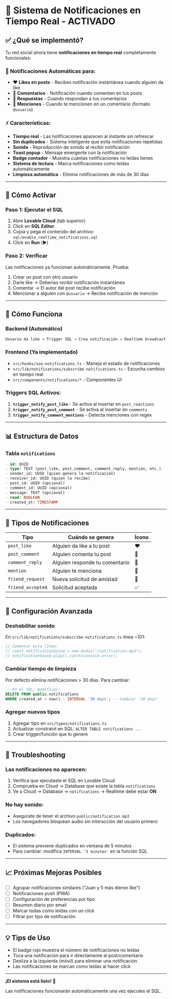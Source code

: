 # 🔔 Sistema de Notificaciones en Tiempo Real - ACTIVADO

## ✅ ¿Qué se implementó?

Tu red social ahora tiene **notificaciones en tiempo real** completamente funcionales:

### 📱 Notificaciones Automáticas para:
- ❤️ **Likes en posts** - Recibes notificación instantánea cuando alguien da like
- 💬 **Comentarios** - Notificación cuando comenten en tus posts
- 🔄 **Respuestas** - Cuando respondan a tus comentarios
- 📣 **Menciones** - Cuando te mencionen en un comentario (formato `@usuario`)

### ⚡ Características:
- **Tiempo real** - Las notificaciones aparecen al instante sin refrescar
- **Sin duplicados** - Sistema inteligente que evita notificaciones repetidas
- **Sonido** - Reproducción de sonido al recibir notificación
- **Toast popup** - Mensaje emergente con la notificación
- **Badge contador** - Muestra cuántas notificaciones no leídas tienes
- **Sistema de lectura** - Marca notificaciones como leídas automáticamente
- **Limpieza automática** - Elimina notificaciones de más de 30 días

---

## 🚀 Cómo Activar

### Paso 1: Ejecutar el SQL

1. Abre **Lovable Cloud** (tab superior)
2. Click en **SQL Editor**
3. Copia y pega el contenido del archivo: `sql/enable_realtime_notifications.sql`
4. Click en **Run** (▶️)

### Paso 2: Verificar

Las notificaciones ya funcionan automáticamente. Prueba:
1. Crear un post con otro usuario
2. Darle like → Deberías recibir notificación instantánea
3. Comentar → El autor del post recibe notificación
4. Mencionar a alguien con `@usuario` → Recibe notificación de mención

---

## 🎯 Cómo Funciona

### Backend (Automático)
```
Usuario da like → Trigger SQL → Crea notificación → Realtime broadcast
```

### Frontend (Ya implementado)
- `src/hooks/use-notifications.ts` - Maneja el estado de notificaciones
- `src/lib/notifications/subscribe-notifications.ts` - Escucha cambios en tiempo real
- `src/components/notifications/*` - Componentes UI

### Triggers SQL Activos:
1. **`trigger_notify_post_like`** - Se activa al insertar en `post_reactions`
2. **`trigger_notify_post_comment`** - Se activa al insertar en `comments`
3. **`trigger_notify_comment_mentions`** - Detecta menciones con regex

---

## 📊 Estructura de Datos

### Tabla `notifications`
```sql
- id: UUID
- type: TEXT (post_like, post_comment, comment_reply, mention, etc.)
- sender_id: UUID (quien genera la notificación)
- receiver_id: UUID (quien la recibe)
- post_id: UUID (opcional)
- comment_id: UUID (opcional)
- message: TEXT (opcional)
- read: BOOLEAN
- created_at: TIMESTAMP
```

---

## 🎨 Tipos de Notificaciones

| Tipo | Cuándo se genera | Ícono |
|------|-----------------|-------|
| `post_like` | Alguien da like a tu post | ❤️ |
| `post_comment` | Alguien comenta tu post | 💬 |
| `comment_reply` | Alguien responde tu comentario | 🔄 |
| `mention` | Alguien te menciona | 📣 |
| `friend_request` | Nueva solicitud de amistad | 👥 |
| `friend_accepted` | Solicitud aceptada | ✅ |

---

## 🔧 Configuración Avanzada

### Deshabilitar sonido
En `src/lib/notifications/subscribe-notifications.ts` línea ~101:
```typescript
// Comentar esta línea:
// const notificationSound = new Audio("/notification.mp3");
// notificationSound.play().catch(console.error);
```

### Cambiar tiempo de limpieza
Por defecto elimina notificaciones > 30 días. Para cambiar:
```sql
-- En el SQL, modificar:
DELETE FROM public.notifications 
WHERE created_at < now() - INTERVAL '30 days'; -- Cambiar '30 days'
```

### Agregar nuevos tipos
1. Agregar tipo en `src/types/notifications.ts`
2. Actualizar constraint en SQL: `ALTER TABLE notifications ...`
3. Crear trigger/función que lo genere

---

## 🐛 Troubleshooting

### Las notificaciones no aparecen:
1. Verifica que ejecutaste el SQL en Lovable Cloud
2. Comprueba en Cloud → Database que existe la tabla `notifications`
3. Ve a Cloud → Database → `notifications` → Realtime debe estar **ON**

### No hay sonido:
- Asegúrate de tener el archivo `public/notification.mp3`
- Los navegadores bloquean audio sin interacción del usuario primero

### Duplicados:
- El sistema previene duplicados en ventana de 5 minutos
- Para cambiar: modifica `INTERVAL '5 minutes'` en la función SQL

---

## 📈 Próximas Mejoras Posibles

- [ ] Agrupar notificaciones similares ("Juan y 5 más dieron like")
- [ ] Notificaciones push (PWA)
- [ ] Configuración de preferencias por tipo
- [ ] Resumen diario por email
- [ ] Marcar todas como leídas con un click
- [ ] Filtrar por tipo de notificación

---

## 💡 Tips de Uso

- El badge rojo muestra el número de notificaciones no leídas
- Toca una notificación para ir directamente al post/comentario
- Desliza a la izquierda (móvil) para eliminar una notificación
- Las notificaciones se marcan como leídas al hacer click

---

**¡El sistema está listo!** 🎉

Las notificaciones funcionarán automáticamente una vez ejecutes el SQL.
